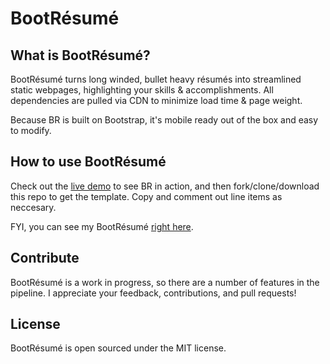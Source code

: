 BootRésumé
==========

What is BootRésumé?
-------------------
BootRésumé turns long winded, bullet heavy résumés into streamlined static webpages, highlighting your skills & accomplishments. All dependencies are pulled via CDN to minimize load time & page weight.

Because BR is built on Bootstrap, it's mobile ready out of the box and easy to modify.

How to use BootRésumé
---------------------
Check out the <a href="http://nealrs.github.io/BootResume">live demo</a> to see BR in action, and then fork/clone/download this repo to get the template. Copy and comment out line items as neccesary.

FYI, you can see my BootRésumé <a href = "http://nealshyam.com">right here</a>.

Contribute
------------
BootRésumé is a work in progress, so there are a number of features in the pipeline. I appreciate your feedback, contributions, and pull requests!

License
-------
BootRésumé is open sourced under the MIT license.
